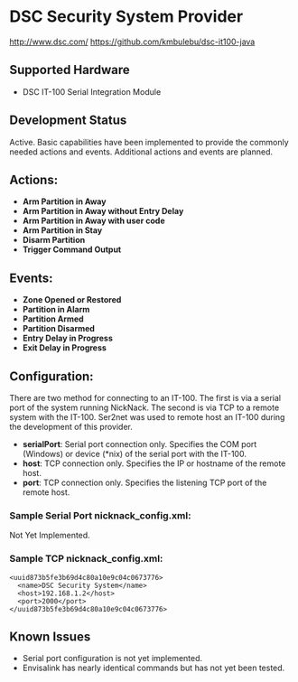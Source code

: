 # DSC Security System Provider
http://www.dsc.com/
https://github.com/kmbulebu/dsc-it100-java

## Supported Hardware
* DSC IT-100 Serial Integration Module

## Development Status
Active. Basic capabilities have been implemented to provide the commonly needed actions and events. Additional actions and events are planned.

## Actions:
* **Arm Partition in Away**
* **Arm Partition in Away without Entry Delay**
* **Arm Partition in Away with user code**
* **Arm Partition in Stay**
* **Disarm Partition**
* **Trigger Command Output**

## Events:
* **Zone Opened or Restored**
* **Partition in Alarm**
* **Partition Armed**
* **Partition Disarmed**
* **Entry Delay in Progress**
* **Exit Delay in Progress**

## Configuration:
There are two method for connecting to an IT-100. The first is via a serial port of the system running NickNack. 
The second is via TCP to a remote system with the IT-100. Ser2net was used to remote host an IT-100 during the development of this provider.

* **serialPort**: Serial port connection only. Specifies the COM port (Windows) or device (*nix) of the serial port with the IT-100.
* **host**: TCP connection only. Specifies the IP or hostname of the remote host.
* **port**: TCP connection only. Specifies the listening TCP port of the remote host.

### Sample Serial Port nicknack_config.xml:
Not Yet Implemented.

### Sample TCP nicknack_config.xml:
```
<uuid873b5fe3b69d4c80a10e9c04c0673776>
  <name>DSC Security System</name>
  <host>192.168.1.2</host>
  <port>2000</port>
</uuid873b5fe3b69d4c80a10e9c04c0673776>
```

## Known Issues
* Serial port configuration is not yet implemented.
* Envisalink has nearly identical commands but has not yet been tested.
